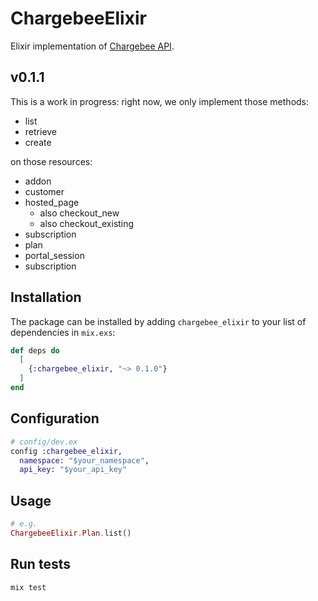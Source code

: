 # ChargebeeElixir


Elixir implementation of [Chargebee API](https://apidocs.chargebee.com/docs/api).

## v0.1.1
This is a work in progress: right now, we only implement those methods:
- list
- retrieve
- create

on those resources:
- addon
- customer
- hosted_page
  - also checkout_new
  - also checkout_existing
- subscription
- plan
- portal_session
- subscription

## Installation
The package can be installed by adding `chargebee_elixir` to your list of dependencies in `mix.exs`:

```elixir
def deps do
  [
    {:chargebee_elixir, "~> 0.1.0"}
  ]
end
```

## Configuration
```elixir
# config/dev.ex
config :chargebee_elixir,
  namespace: "$your_namespace",
  api_key: "$your_api_key"
```

## Usage
```elixir
# e.g.
ChargebeeElixir.Plan.list()
```

## Run tests
```sh
mix test
```
